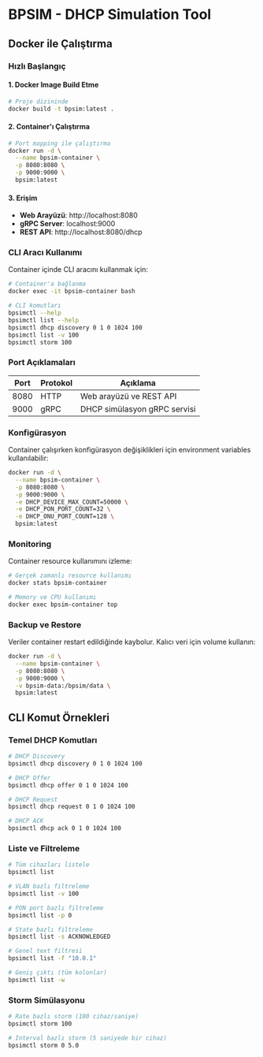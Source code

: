# BPSIM - DHCP Simulation Tool

## Docker ile Çalıştırma

### Hızlı Başlangıç

#### 1. Docker Image Build Etme
```bash
# Proje dizininde
docker build -t bpsim:latest .
```

#### 2. Container'ı Çalıştırma
```bash
# Port mapping ile çalıştırma
docker run -d \
  --name bpsim-container \
  -p 8080:8080 \
  -p 9000:9000 \
  bpsim:latest
```

#### 3. Erişim
- **Web Arayüzü**: http://localhost:8080
- **gRPC Server**: localhost:9000
- **REST API**: http://localhost:8080/dhcp

### CLI Aracı Kullanımı

Container içinde CLI aracını kullanmak için:

```bash
# Container'a bağlanma
docker exec -it bpsim-container bash

# CLI komutları
bpsimctl --help
bpsimctl list --help
bpsimctl dhcp discovery 0 1 0 1024 100
bpsimctl list -v 100
bpsimctl storm 100
```

### Port Açıklamaları

| Port | Protokol | Açıklama |
|------|----------|----------|
| 8080 | HTTP | Web arayüzü ve REST API |
| 9000 | gRPC | DHCP simülasyon gRPC servisi |


### Konfigürasyon

Container çalışırken konfigürasyon değişiklikleri için environment variables kullanılabilir:

```bash
docker run -d \
  --name bpsim-container \
  -p 8080:8080 \
  -p 9000:9000 \
  -e DHCP_DEVICE_MAX_COUNT=50000 \
  -e DHCP_PON_PORT_COUNT=32 \
  -e DHCP_ONU_PORT_COUNT=128 \
  bpsim:latest
```

### Monitoring

Container resource kullanımını izleme:

```bash
# Gerçek zamanlı resource kullanımı
docker stats bpsim-container

# Memory ve CPU kullanımı
docker exec bpsim-container top
```

### Backup ve Restore

Veriler container restart edildiğinde kaybolur. Kalıcı veri için volume kullanın:

```bash
docker run -d \
  --name bpsim-container \
  -p 8080:8080 \
  -p 9000:9000 \
  -v bpsim-data:/bpsim/data \
  bpsim:latest
```

## CLI Komut Örnekleri

### Temel DHCP Komutları
```bash
# DHCP Discovery
bpsimctl dhcp discovery 0 1 0 1024 100

# DHCP Offer
bpsimctl dhcp offer 0 1 0 1024 100

# DHCP Request
bpsimctl dhcp request 0 1 0 1024 100

# DHCP ACK
bpsimctl dhcp ack 0 1 0 1024 100
```

### Liste ve Filtreleme
```bash
# Tüm cihazları listele
bpsimctl list

# VLAN bazlı filtreleme
bpsimctl list -v 100

# PON port bazlı filtreleme
bpsimctl list -p 0

# State bazlı filtreleme
bpsimctl list -s ACKNOWLEDGED

# Genel text filtresi
bpsimctl list -f "10.0.1"

# Geniş çıktı (tüm kolonlar)
bpsimctl list -w
```

### Storm Simülasyonu
```bash
# Rate bazlı storm (100 cihaz/saniye)
bpsimctl storm 100

# Interval bazlı storm (5 saniyede bir cihaz)
bpsimctl storm 0 5.0
```